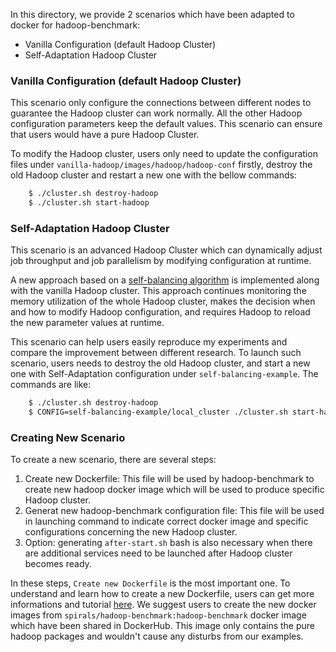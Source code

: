 In this directory, we provide 2 scenarios which have been adapted to docker for hadoop-benchmark:
- Vanilla Configuration (default Hadoop Cluster) 
- Self-Adaptation Hadoop Cluster

### Vanilla Configuration (default Hadoop Cluster)
This scenario only configure the connections between different nodes to guarantee the Hadoop cluster can work normally.
All the other Hadoop configuration parameters keep the default values.
This scenario can ensure that users would have a pure Hadoop Cluster.

To modify the Hadoop cluster, users only need to update the configuration files under `vanilla-hadoop/images/hadoop/hadoop-conf` firstly, destroy the old Hadoop cluster and restart a new one with the bellow commands:
```sh
	$ ./cluster.sh destroy-hadoop
	$ ./cluster.sh start-hadoop
```

### Self-Adaptation Hadoop Cluster
This scenario is an advanced Hadoop Cluster which can dynamically adjust job throughput and job parallelism by modifying configuration at runtime.

A new approach based on a [self-balancing algorithm](https://hal.inria.fr/hal-01294834) is implemented along with the vanilla Hadoop cluster.
This approach continues monitoring the memory utilization of the whole Hadoop cluster, makes the decision when and how to modify Hadoop configuration, and requires Hadoop to reload the new parameter values at runtime.

This scenario can help users easily reproduce my experiments and compare the improvement between different research.
To launch such scenario, users needs to destroy the old Hadoop cluster, and start a new one with Self-Adaptation configuration under `self-balancing-example`.
The commands are like:
```sh
	$ ./cluster.sh destroy-hadoop
	$ CONFIG=self-balancing-example/local_cluster ./cluster.sh start-hadoop
```

### Creating New Scenario
To create a new scenario, there are several steps:
1. Create new Dockerfile: This file will be used by hadoop-benchmark to create new hadoop docker image which will be used to produce specific Hadoop cluster.
2. Generat new hadoop-benchmark configuration file: This file will be used in launching command to indicate correct docker image and specific configurations concerning the new Hadoop cluster.
3. Option: generating `after-start.sh` bash is also necessary when there are additional services need to be launched after Hadoop cluster becomes ready.

In these steps, `Create new Dockerfile` is the most important one.
To understand and learn how to create a new Dockerfile, users can get more informations and tutorial [here](https://docs.docker.com/engine/reference/builder/).
We suggest users to create the new docker images from `spirals/hadoop-benchmark:hadoop-benchmark` docker image which have been shared in DockerHub.
This image only contains the pure hadoop packages and wouldn't cause any disturbs from our examples.